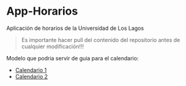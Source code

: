 # App-Horarios
Aplicación de horarios de la Universidad de Los Lagos

> Es importante hacer pull del contenido del repositorio antes de cualquier modificación!!!


Modelo que podria servir de guia para el calendario:
- [Calendario 1](https://alexpnt.github.io/2017/07/15/django-calendar/)
- [Calendario 2](https://www.huiwenteo.com/normal/2018/07/24/django-calendar.html)

